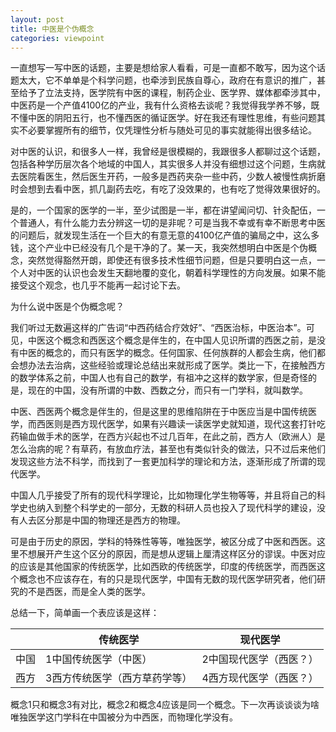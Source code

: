 ```yaml
---
layout: post
title: 中医是个伪概念
categories: viewpoint
---
```


一直想写一写中医的话题，主要是想给家人看看，可是一直都不敢写，因为这个话题太大，它不单单是个科学问题，也牵涉到民族自尊心，政府在有意识的推广，甚至给予了立法支持，医学院有中医的课程，制药企业、医学界、媒体都牵涉其中，中医药是一个产值4100亿的产业，我有什么资格去谈呢？我觉得我学养不够，既不懂中医的阴阳五行，也不懂西医的循证医学。好在我还有理性思维，有些问题其实不必要掌握所有的细节，仅凭理性分析与随处可见的事实就能得出很多结论。

对中医的认识，和很多人一样，我曾经是很模糊的，我跟很多人都聊过这个话题，包括各种学历层次各个地域的中国人，其实很多人并没有细想过这个问题，生病就去医院看医生，然后医生开药，一般多是西药夹杂一些中药，少数人被慢性病折磨时会想到去看中医，抓几副药去吃，有吃了没效果的，也有吃了觉得效果很好的。

是的，一个国家的医学的一半，至少试图是一半，都在讲望闻问切、针灸配伍，一个普通人，有什么能力去分辨这一切的是非呢？可是当我不幸或有幸不断思考中医的问题后，就发现生活在一个巨大的有意无意的4100亿产值的骗局之中，这么多钱，这个产业中已经没有几个是干净的了。某一天，我突然想明白中医是个伪概念，突然觉得豁然开朗，即使还有很多技术性细节问题，但是只要明白这一点，一个人对中医的认识也会发生天翻地覆的变化，朝着科学理性的方向发展。如果不能接受这个观念，也几乎不能再一起讨论下去。

为什么说中医是个伪概念呢？

我们听过无数遍这样的广告词“中西药结合疗效好”、“西医治标，中医治本”。可见，中医这个概念和西医这个概念是伴生的，在中国人见识所谓的西医之前，是没有中医的概念的，而只有医学的概念。任何国家、任何族群的人都会生病，他们都会想办法去治病，这些经验或理论总结出来就形成了医学。类比一下，在接触西方的数学体系之前，中国人也有自己的数学，有祖冲之这样的数学家，但是奇怪的是，现在的中国，没有所谓的中数、西数之分，而只有一门学科，就叫数学。

中医、西医两个概念是伴生的，但是这里的思维陷阱在于中医应当是中国传统医学，而西医则是西方现代医学，如果有兴趣读一读医学史就知道，现代这套打针吃药输血做手术的医学，在西方兴起也不过几百年，在此之前，西方人（欧洲人）是怎么治病的呢？有草药，有放血疗法，甚至也有类似针灸的做法，只不过后来他们发现这些方法不科学，而找到了一套更加科学的理论和方法，逐渐形成了所谓的现代医学。

中国人几乎接受了所有的现代科学理论，比如物理化学生物等等，并且将自己的科学史也纳入到整个科学史的一部分，无数的科研人员也投入了现代科学的建设，没有人去区分那是中国的物理还是西方的物理。

可是由于历史的原因，学科的特殊性等等，唯独医学，被区分成了中医和西医。这里不想展开产生这个区分的原因，而是想从逻辑上厘清这样区分的谬误。中医对应的应该是其他国家的传统医学，比如西欧的传统医学，印度的传统医学，而西医这个概念也不应该存在，有的只是现代医学，中国有无数的现代医学研究者，他们研究的不是西医，而是全人类的医学。

总结一下，简单画一个表应该是这样：

|      | 传统医学            | 现代医学         |
| ---- | --------------- | ------------ |
| 中国   | 1中国传统医学（中医）     | 2中国现代医学（西医？） |
| 西方   | 3西方传统医学（西方草药学等） | 4西方现代医学（西医？） |

概念1只和概念3有对比，概念2和概念4应该是同一个概念。下一次再谈谈谈为啥唯独医学这门学科在中国被分为中西医，而物理化学没有。